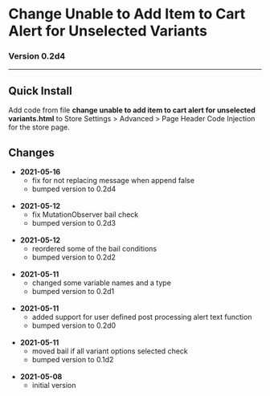 # Change Unable to Add Item to Cart Alert for Unselected Variants

### Version 0.2d4

---

## Quick Install

Add code from file **change unable to add item to cart alert for unselected variants.html**
to Store Settings > Advanced > Page Header Code Injection for the store page.

## Changes

<ul>
  <li>
    <strong>
      2021-05-16
      </strong>
    <ul>
      <li>
        fix for not replacing message when append false
        </li>
      <li>
        bumped version to 0.2d4
        </li>
      </ul>
    <br>
    </li>
  <li>
    <strong>
      2021-05-12
      </strong>
    <ul>
      <li>
        fix MutationObserver bail check
        </li>
      <li>
        bumped version to 0.2d3
        </li>
      </ul>
    <br>
    </li>
  <li>
    <strong>
      2021-05-12
      </strong>
    <ul>
      <li>
        reordered some of the bail conditions
        </li>
      <li>
        bumped version to 0.2d2
        </li>
      </ul>
    <br>
    </li>
  <li>
    <strong>
      2021-05-11
      </strong>
    <ul>
      <li>
        changed some variable names and a type
        </li>
      <li>
        bumped version to 0.2d1
        </li>
      </ul>
    <br>
    </li>
  <li>
    <strong>
      2021-05-11
      </strong>
    <ul>
      <li>
        added support for user defined post processing alert text function
        </li>
      <li>
        bumped version to 0.2d0
        </li>
      </ul>
    <br>
    </li>
  <li>
    <strong>
      2021-05-11
      </strong>
    <ul>
      <li>
        moved bail if all variant options selected check
        </li>
      <li>
        bumped version to 0.1d2
        </li>
      </ul>
    <br>
    </li>
  <li>
    <strong>
      2021-05-08
      </strong>
    <ul>
      <li>
        initial version
        </li>
      </ul>
    </li>
  </ul>
